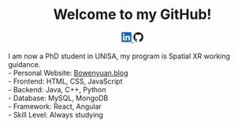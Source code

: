 <h1 align = center>Welcome to my GitHub!</h1>
<div align = center>
    <a href = "https://www.linkedin.com/in/bowen-yuan2020/" target = "_blank">
        <img src = "img/linkedin.svg" width = "20px" height = "20px">
    </a>
    <a href = "https://github.com/BowenYuan95" target = "_blank">
        <img src = "img/github.svg" width = "20px" height = "20px">
    </a>
</div>
<br>
I am now a PhD student in UNISA, my program is Spatial XR working guidance. <br>
- Personal Website: <a href = "http://www.Bowenyuan.blog">Bowenyuan.blog</a><br>
- Frontend: HTML, CSS, JavaScript<br>
- Backend: Java, C++, Python<br>
- Database: MySQL, MongoDB<br>
- Framework: React, Angular<br>
- Skill Level: Always studying<br>


